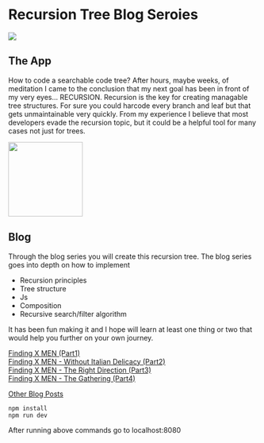 # Recursion Tree Blog Seroies
<img src="./assets/xmen.jpg" />

## The App
How to code a searchable code tree? After hours, maybe weeks, of meditation I came to the conclusion that my next goal has been 
in front of my very eyes... RECURSION. Recursion is the key 
for creating managable tree structures. 
For sure you could harcode every branch and leaf but that gets unmaintainable very quickly.
From my experience I believe that most developers evade the recursion topic, but it could
be a helpful tool for many cases not just for trees. 

<img src="../assets/treeblog/treeviewcase3.gif" width="150" />

## Blog

Through the blog series you will create this recursion tree.
The blog series goes into depth on how to implement

- Recursion principles
- Tree structure
- Js
- Composition
- Recursive search/filter algorithm

It has been fun making it and I hope will learn at least one thing or two
that would help you further on your own journey.

[Finding X MEN (Part1)](http://leonstel.github.io/blogs/xmen_part1)  
[Finding  X MEN - Without Italian Delicacy (Part2)](http://leonstel.github.io/blogs/xmen_part2)  
[Finding  X MEN - The Right Direction (Part3)](http://leonstel.github.io/blogs/xmen_part3)  
[Finding  X MEN - The Gathering (Part4)](http://leonstel.github.io/blogs/xmen_part4)

[Other Blog Posts](http://leonstel.github.io/)

```
npm install
npm run dev
```

After running above commands go to localhost:8080
